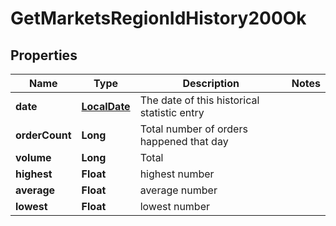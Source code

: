
# GetMarketsRegionIdHistory200Ok

## Properties
Name | Type | Description | Notes
------------ | ------------- | ------------- | -------------
**date** | [**LocalDate**](LocalDate.md) | The date of this historical statistic entry | 
**orderCount** | **Long** | Total number of orders happened that day | 
**volume** | **Long** | Total | 
**highest** | **Float** | highest number | 
**average** | **Float** | average number | 
**lowest** | **Float** | lowest number | 



